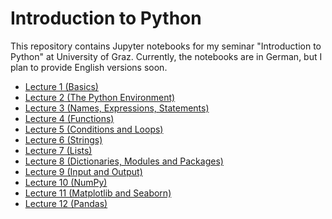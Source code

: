 Introduction to Python
======================

This repository contains Jupyter notebooks for my seminar "Introduction to Python" at University of Graz. Currently, the notebooks are in German, but I plan to provide English versions soon.

- [Lecture 1 (Basics)](https://github.com/cbrnr/intro_python/blob/master/0/0%20-%20Grundlagen.ipynb)
- [Lecture 2 (The Python Environment)](https://github.com/cbrnr/intro_python/blob/master/1/1%20-%20Die%20Python-Umgebung.ipynb)
- [Lecture 3 (Names, Expressions, Statements)](https://github.com/cbrnr/python_intro/blob/master/2/2%20-%20Namen%2C%20Ausdr%C3%BCcke%2C%20Anweisungen.ipynb)
- [Lecture 4 (Functions)](https://github.com/cbrnr/intro_python/blob/master/3/3%20-%20Funktionen.ipynb)
- [Lecture 5 (Conditions and Loops)](https://github.com/cbrnr/intro_python/blob/master/4/4%20-%20Bedingungen%2C%20Schleifen.ipynb)
- [Lecture 6 (Strings)](https://github.com/cbrnr/intro_python/blob/master/5/5%20-%20Strings.ipynb)
- [Lecture 7 (Lists)](https://github.com/cbrnr/python_intro/blob/master/6/6%20-%20Listen.ipynb)
- [Lecture 8 (Dictionaries, Modules and Packages)](https://github.com/cbrnr/python_intro/blob/master/7/7%20-%20Dictionaries%2C%20Module%20und%20Packages.ipynb)
- [Lecture 9 (Input and Output)](https://github.com/cbrnr/intro_python/blob/master/8/8%20-%20Ein-%20und%20Ausgabe.ipynb)
- [Lecture 10 (NumPy)](https://github.com/cbrnr/intro_python/blob/master/9/9%20-%20NumPy.ipynb)
- [Lecture 11 (Matplotlib and Seaborn)](https://github.com/cbrnr/intro_python/blob/master/10/10%20-%20Matplotlib%20und%20Seaborn.ipynb)
- [Lecture 12 (Pandas)](https://github.com/cbrnr/intro_python/blob/master/11/11%20-%20Pandas.ipynb)
